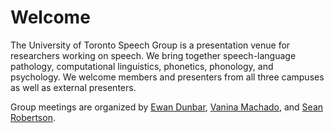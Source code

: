 # Welcome

The University of Toronto Speech Group is a presentation venue for researchers
working on speech. We bring together speech-language pathology, computational
linguistics, phonetics, phonology, and psychology. We welcome members and
presenters from all three campuses as well as external presenters.

Group meetings are organized by [Ewan Dunbar](http://individual.utoronto.ca/ewan_dunbar/),
[Vanina Machado](https://www.spanport.utoronto.ca/people/directories/graduate-students/vanina-machado),
and [Sean Robertson](https://sdrobert.github.io/).
